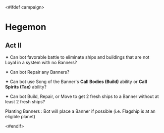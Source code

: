 <#ifdef campaign>
# Hegemon

## Act II

✦ Can bot favorable battle to eliminate ships and buildings that are not Loyal in a system with no Banners?

✦ Can bot Repair any Banners?

✦ Can bot use Song of the Banner's **Call Bodies (Build)** ability or **Call Spirits (Tax)** ability?

✦ Can bot Build, Repair, or Move to get 2 fresh ships to a Banner without at least 2 fresh ships?

Planting Banners
: Bot will place a Banner if possible (i.e. Flagship is at an eligible planet)

<div class="pagebreak"> </div>
<#endif>
